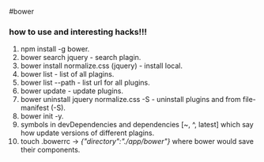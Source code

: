 #bower

### how to use and interesting hacks!!!
1. npm install -g bower. 
2. bower search jquery - search plagin.
3. bower install normalize.css (jquery) - install local.
4. bower list - list of all plagins.
5. bower list --path - list url for all plugins.
6. bower update - update plugins.
7. bower uninstall jquery normalize.css -S - uninstall plugins and from file-manifest (-S).
8. bower init -y.
9. symbols in devDependencies and dependencies [~, ^, latest] which say how update versions of different plagins.
10. touch .bowerrc -> *{"directory":"./app/bower"}* where bower would save their components.